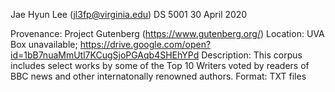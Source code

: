 Jae Hyun Lee (jl3fp@virginia.edu)
DS 5001
30 April 2020

Provenance: Project Gutenberg (https://www.gutenberg.org/)
Location: UVA Box unavailable; https://drive.google.com/open?id=1bB7nuaMmUtl7KCugSjoPGAqb4SHEhYPd
Description: This corpus includes select works by some of the Top 10 Writers voted by readers of BBC news and other internatonally renowned authors. 
Format: TXT files